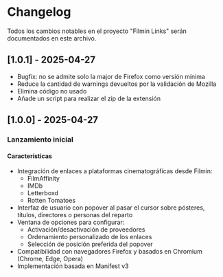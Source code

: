 # Changelog

Todos los cambios notables en el proyecto "Filmin Links" serán documentados en este archivo.

## [1.0.1] - 2025-04-27

- Bugfix: no se admite solo la major de Firefox como versión mínima
- Reduce la cantidad de warnings devueltos por la validación de Mozilla
- Elimina código no usado
- Añade un script para realizar el zip de la extensión

## [1.0.0] - 2025-04-27

### Lanzamiento inicial

#### Características
- Integración de enlaces a plataformas cinematográficas desde Filmin:
  - FilmAffinity
  - IMDb
  - Letterboxd
  - Rotten Tomatoes
- Interfaz de usuario con popover al pasar el cursor sobre pósteres, títulos, directores o personas del reparto
- Ventana de opciones para configurar:
  - Activación/desactivación de proveedores
  - Ordenamiento personalizado de los enlaces
  - Selección de posición preferida del popover
- Compatibilidad con navegadores Firefox y basados en Chromium (Chrome, Edge, Opera)
- Implementación basada en Manifest v3
